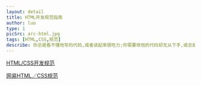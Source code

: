 ```yaml
---
layout: detail
title: HTML开发规范指南
author: luo
type: 1
picSrc: arc-html.jpg
tags: [HTML,CSS,规范]
describe: 你总是看不懂他写的代码,或者读起来很吃力;你需要改他的代码却无从下手,或总是要去问他这里是什么改了会不会影响其他代码;你和他一起开发一个产品,你总是怕代码和他有冲突或互相影响;你的代码在多次维护任务之后变得越来越臃肿,越来越难以维护.解决以上问题只需一种方法——读我们的规范!
---
```


[HTML/CSS开发规范][1]

[1]: http://github.com/luozyiii/html-css-guide "HTML/CSS开发规范"

[网易HTML／CSS规范][2]

[2]: http://nec.netease.com/standard "网易HTML／CSS规范"
